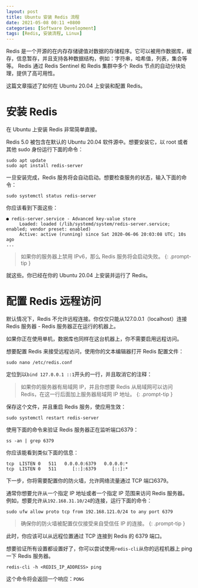 ```yaml
---
layout: post
title: Ubuntu 安装 Redis 流程
date: 2021-05-08 00:11 +0800
categories: [Software Development] 
tags: [Redis, 安装流程, Linux]
---
```


Redis 是一个开源的在内存存储键值对数据的存储程序。它可以被用作数据库，缓存，信息暂存，并且支持各种数据结构，例如：字符串，哈希值，列表，集合等等。 Redis 通过 Redis Sentinel 和 Redis 集群中多个 Redis 节点的自动分块处理，提供了高可用性。

这篇文章描述了如何在 Ubuntu 20.04 上安装和配置 Redis。

# 安装 Redis
在 Ubuntu 上安装 Redis 非常简单直接。

Redis 5.0 被包含在默认的 Ubuntu 20.04 软件源中。想要安装它，以 root 或者其他 sudo 身份运行下面的命令：


```shell
sudo apt update
sudo apt install redis-server
```
一旦安装完成，Redis 服务将会自动启动。想要检查服务的状态，输入下面的命令：
```shell
sudo systemctl status redis-server
```
你应该看到下面这些：
```shell
● redis-server.service - Advanced key-value store
     Loaded: loaded (/lib/systemd/system/redis-server.service; enabled; vendor preset: enabled)
     Active: active (running) since Sat 2020-06-06 20:03:08 UTC; 10s ago
...
```

>如果你的服务器上禁用 IPv6，那么 Redis 服务将会启动失败。
{: .prompt-tip }

就这些。你已经在你的 Ubuntu 20.04 上安装并运行了 Redis。


# 配置 Redis 远程访问
默认情况下，Redis 不允许远程连接。你仅仅只能从127.0.0.1（localhost）连接 Redis 服务器 - Redis 服务器正在运行的机器上。

如果你正在使用单机，数据库也同样在这台机器上，你不需要启用远程访问。

想要配置 Redis 来接受远程访问，使用你的文本编辑器打开 Redis 配置文件：

```shell
sudo nano /etc/redis.conf
```
定位到以`bind 127.0.0.1 ::1`开头的一行，并且取消它的注释：

>如果你的服务器有局域网 IP，并且你想要 Redis 从局域网可以访问 Redis，在这一行后面加上服务器局域网 IP 地址。
{: .prompt-tip }

保存这个文件，并且重启 Redis 服务，使应用生效：
```shell
sudo systemctl restart redis-server
```
使用下面的命令来验证 Redis 服务器正在监听端口6379：
```shell
ss -an | grep 6379
```
你应该能看到类似下面的信息：
```
tcp  LISTEN 0   511   0.0.0.0:6379   0.0.0.0:*
tcp  LISTEN 0   511      [::]:6379      [::]:*  
```
下一步，你将需要配置你的防火墙，允许网络流量通过 TCP 端口6379。

通常你想要允许从一个指定 IP 地址或者一个指定 IP 范围来访问 Redis 服务器。例如，想要允许从`192.168.31.10/24`的连接，运行下面的命令：
```shell
sudo ufw allow proto tcp from 192.168.121.0/24 to any port 6379
```

>确保你的防火墙被配置仅仅接受来自受信任 IP 的连接。
{: .prompt-tip }

此时，你应该可以从远程位置通过 TCP 连接到 Redis 的 6379 端口。

想要验证所有设置都设置好了，你可以尝试使用`redis-cli`从你的远程机器上 ping 一下 Redis 服务器。
```shell
redis-cli -h <REDIS_IP_ADDRESS> ping
```
这个命令将会返回一个响应：`PONG`
